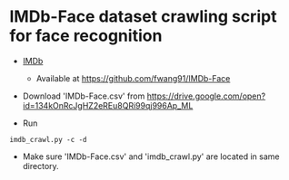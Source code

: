 # IMDb-Face dataset crawling script for face recognition

* [IMDb](http://openaccess.thecvf.com/content_ECCV_2018/papers/Liren_Chen_The_Devil_of_ECCV_2018_paper.pdf)
  + Available at https://github.com/fwang91/IMDb-Face
  
* Download 'IMDb-Face.csv' from https://drive.google.com/open?id=134kOnRcJgHZ2eREu8QRi99qj996Ap_ML
* Run 
```
imdb_crawl.py -c -d
```
* Make sure 'IMDb-Face.csv' and 'imdb_crawl.py' are located in same directory.

